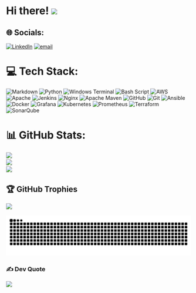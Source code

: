 # Hi there! <img src="https://github.com/user-attachments/assets/98bb3fa7-a250-4b35-a096-a50acc3aeadd" width="30px">

<!--
**Git-Prajwal-GH/Git-Prajwal-GH** is a ✨ _special_ ✨ repository because its `README.md` (this file) appears on your GitHub profile.

Here are some ideas to get you started:

- 🔭 I’m currently working on ...
- 🌱 I’m currently learning ...
- 👯 I’m looking to collaborate on ...
- 🤔 I’m looking for help with ...
- 💬 Ask me about ...
- 📫 How to reach me: ...
- 😄 Pronouns: ...
- ⚡ Fun fact: ...
-->


## 🌐 Socials:
[![LinkedIn](https://img.shields.io/badge/LinkedIn-%230077B5.svg?logo=linkedin&logoColor=white)](https://linkedin.com/in/linkedin.com/in/prajwal-g-h-3246461a0) [![email](https://img.shields.io/badge/Email-D14836?logo=gmail&logoColor=white)](mailto:prajwalhanchinal917@gmail.com) 

# 💻 Tech Stack:
![Markdown](https://img.shields.io/badge/markdown-%23000000.svg?style=plastic&logo=markdown&logoColor=white) ![Python](https://img.shields.io/badge/python-3670A0?style=plastic&logo=python&logoColor=ffdd54) ![Windows Terminal](https://img.shields.io/badge/Windows%20Terminal-%234D4D4D.svg?style=plastic&logo=windows-terminal&logoColor=white) ![Bash Script](https://img.shields.io/badge/bash_script-%23121011.svg?style=plastic&logo=gnu-bash&logoColor=white) ![AWS](https://img.shields.io/badge/AWS-%23FF9900.svg?style=plastic&logo=amazon-aws&logoColor=white) ![Apache](https://img.shields.io/badge/apache-%23D42029.svg?style=plastic&logo=apache&logoColor=white) ![Jenkins](https://img.shields.io/badge/jenkins-%232C5263.svg?style=plastic&logo=jenkins&logoColor=white) ![Nginx](https://img.shields.io/badge/nginx-%23009639.svg?style=plastic&logo=nginx&logoColor=white) ![Apache Maven](https://img.shields.io/badge/Apache%20Maven-C71A36?style=plastic&logo=Apache%20Maven&logoColor=white) ![GitHub](https://img.shields.io/badge/github-%23121011.svg?style=plastic&logo=github&logoColor=white) ![Git](https://img.shields.io/badge/git-%23F05033.svg?style=plastic&logo=git&logoColor=white) ![Ansible](https://img.shields.io/badge/ansible-%231A1918.svg?style=plastic&logo=ansible&logoColor=white) ![Docker](https://img.shields.io/badge/docker-%230db7ed.svg?style=plastic&logo=docker&logoColor=white) ![Grafana](https://img.shields.io/badge/grafana-%23F46800.svg?style=plastic&logo=grafana&logoColor=white) ![Kubernetes](https://img.shields.io/badge/kubernetes-%23326ce5.svg?style=plastic&logo=kubernetes&logoColor=white) ![Prometheus](https://img.shields.io/badge/Prometheus-E6522C?style=plastic&logo=Prometheus&logoColor=white) ![Terraform](https://img.shields.io/badge/terraform-%235835CC.svg?style=plastic&logo=terraform&logoColor=white) ![SonarQube](https://img.shields.io/badge/SonarQube-black?style=plastic&logo=sonarqube&logoColor=4E9BCD)
# 📊 GitHub Stats:
![](https://github-readme-stats.vercel.app/api?username=Git-Prajwal-GH&theme=default_repocard&hide_border=false&include_all_commits=true&count_private=true)<br/>
![](https://nirzak-streak-stats.vercel.app/?user=Git-Prajwal-GH&theme=default_repocard&hide_border=false)<br/>
![](https://github-readme-stats.vercel.app/api/top-langs/?username=Git-Prajwal-GH&theme=default_repocard&hide_border=false&include_all_commits=true&count_private=true&layout=compact)

## 🏆 GitHub Trophies
![](https://github-profile-trophy.vercel.app/?username=Git-Prajwal-GH&theme=radical&no-frame=false&no-bg=true&margin-w=4)

<picture>
  <source media="(prefers-color-scheme: dark)" srcset="https://github.com/Git-Prajwal-GH/Git-Prajwal-GH/blob/output/github-snake-dark.svg" />  
  <source media="(prefers-color-scheme: light)" srcset="https://github.com/Git-Prajwal-GH/Git-Prajwal-GH/blob/output/github-snake.svg" />  

  <img alt="github-snake" src="https://github.com/Git-Prajwal-GH/Git-Prajwal-GH/blob/output/github-snake.svg" />   
</picture>

### ✍️ Dev Quote
![](https://quotes-github-readme.vercel.app/api?type=vetical&theme=tokyonight)
